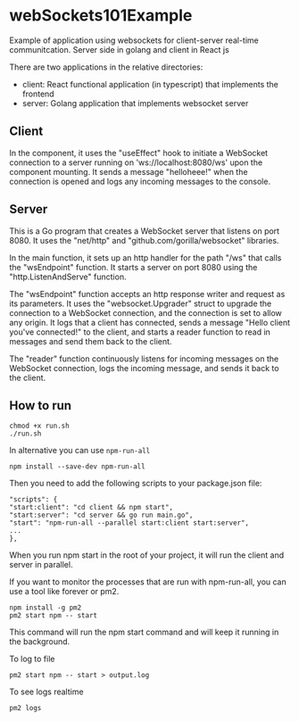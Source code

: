 
# webSockets101Example

Example of application using websockets for client-server real-time communitcation. Server side in golang and client in React js

There are two applications in the relative directories:
- client: React functional application (in typescript) that implements the frontend
- server: Golang application that implements websocket server

## Client
In the component, it uses the "useEffect" hook to initiate a WebSocket connection to a server running on 'ws://localhost:8080/ws' upon the component mounting. It sends a message "helloheee!" when the connection is opened and logs any incoming messages to the console.

## Server
This is a Go program that creates a WebSocket server that listens on port 8080. It uses the "net/http" and "github.com/gorilla/websocket" libraries.

In the main function, it sets up an http handler for the path "/ws" that calls the "wsEndpoint" function. It starts a server on port 8080 using the "http.ListenAndServe" function.

  

The "wsEndpoint" function accepts an http response writer and request as its parameters. It uses the "websocket.Upgrader" struct to upgrade the connection to a WebSocket connection, and the connection is set to allow any origin. It logs that a client has connected, sends a message "Hello client you've connected!" to the client, and starts a reader function to read in messages and send them back to the client.

The "reader" function continuously listens for incoming messages on the WebSocket connection, logs the incoming message, and sends it back to the client.

## How to run
```
chmod +x run.sh
./run.sh
```
In alternative you can use `npm-run-all`
```
npm install --save-dev npm-run-all
```
Then you need to add the following scripts to your package.json file:
```
"scripts": {
"start:client": "cd client && npm start",
"start:server": "cd server && go run main.go",
"start": "npm-run-all --parallel start:client start:server",
...
},
```
When you run npm start in the root of your project, it will run the client and server in parallel.

If you want to monitor the processes that are run with npm-run-all, you can use a tool like forever or pm2.
```
npm install -g pm2
pm2 start npm -- start
```
This command will run the npm start command and will keep it running in the background.

To log to file
```
pm2 start npm -- start > output.log
```
To see logs realtime
```
pm2 logs
```